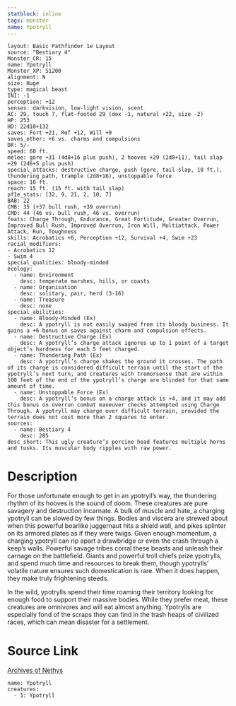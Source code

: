 ```yaml
---
statblock: inline
tags: monster
name: Ypotryll
---
```

```statblock
layout: Basic Pathfinder 1e Layout
source: "Bestiary 4"
Monster_CR: 15
name: Ypotryll
Monster_XP: 51200
alignment: N
size: Huge
type: magical beast
INI: -1
perception: +12
senses: darkvision, low-light vision, scent
AC: 29, touch 7, flat-footed 29 (dex -1, natural +22, size -2)
HP: 253
HD: 22d10+132
saves: Fort +21, Ref +12, Will +9
saves_other: +6 vs. charms and compulsions
DR: 5/-
speed: 60 ft.
melee: gore +31 (4d8+16 plus push), 2 hooves +29 (2d8+11), tail slap +29 (2d6+5 plus push)
special_attacks: destructive charge, push (gore, tail slap, 10 ft.), thundering path, trample (2d8+16), unstoppable force
space: 10 ft.
reach: 15 ft. (15 ft. with tail slap)
pf1e_stats: [32, 9, 21, 2, 10, 7]
BAB: 22
CMB: 35 (+37 bull rush, +39 overrun)
CMD: 44 (46 vs. bull rush, 46 vs. overrun)
feats: Charge Through, Endurance, Great Fortitude, Greater Overrun, Improved Bull Rush, Improved Overrun, Iron Will, Multiattack, Power Attack, Run, Toughness
skills: Acrobatics +6, Perception +12, Survival +4, Swim +23
racial_modifiers:
- Acrobatics 12
- Swim 4
special_qualities: bloody-minded
ecology:
  - name: Environment
    desc: temperate marshes, hills, or coasts
  - name: Organisation
    desc: solitary, pair, herd (3-16)
  - name: Treasure
    desc: none
special_abilities:
  - name: Bloody-Minded (Ex)
    desc: A ypotryll is not easily swayed from its bloody business. It gains a +6 bonus on saves against charm and compulsion effects.
  - name: Destructive Charge (Ex)
    desc: A ypotryll’s charge attack ignores up to 1 point of a target object’s hardness for each 5 feet charged.
  - name: Thundering Path (Ex)
    desc: A ypotryll’s charge shakes the ground it crosses. The path of its charge is considered difficult terrain until the start of the ypotryll’s next turn, and creatures with tremorsense that are within 100 feet of the end of the ypotryll’s charge are blinded for that same amount of time.
  - name: Unstoppable Force (Ex)
    desc: A ypotryll’s bonus on a charge attack is +4, and it may add this bonus on overrun combat maneuver checks attempted using Charge Through. A ypotryll may charge over difficult terrain, provided the terrain does not cost more than 2 squares to enter.
sources:
  - name: Bestiary 4
    desc: 285
desc_short: This ugly creature’s porcine head features multiple horns and tusks. Its muscular body ripples with raw power.
```
# Description
For those unfortunate enough to get in an ypotryll’s way, the thundering rhythm of its hooves is the sound of doom. These creatures are pure savagery and destruction incarnate. A bulk of muscle and hate, a charging ypotryll can be slowed by few things. Bodies and viscera are strewed about when this powerful boarlike juggernaut hits a shield wall, and pikes splinter on its armored plates as if they were twigs. Given enough momentum, a charging ypotryll can rip apart a drawbridge or even the crash through a keep’s walls. Powerful savage tribes corral these beasts and unleash their carnage on the battlefield. Giants and powerful troll chiefs prize ypotrylls, and spend much time and resources to break them, though ypotrylls’ volatile nature ensures such domestication is rare. When it does happen, they make truly frightening steeds.

In the wild, ypotrylls spend their time roaming their territory looking for enough food to support their massive bodies. While they prefer meat, these creatures are omnivores and will eat almost anything. Ypotrylls are especially fond of the scraps they can find in the trash heaps of civilized races, which can mean disaster for a settlement.
# Source Link
[Archives of Nethys](https://aonprd.com/MonsterDisplay.aspx?ItemName=Ypotryll)
```encounter-table
name: Ypotryll
creatures:
  - 1: Ypotryll
```
